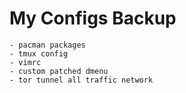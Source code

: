 # My Configs Backup
	- pacman packages
	- tmux config
	- vimrc
	- custom patched dmenu
	- tor tunnel all traffic network
